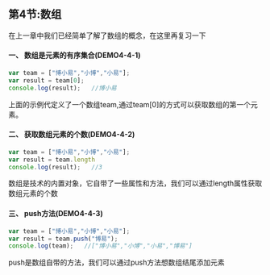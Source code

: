 ## 第4节:数组
在上一章中我们已经简单了解了数组的概念，在这里再复习一下

#### 一、 数组是元素的有序集合(DEMO4-4-1)
``` js
var team = ["博小易","小博","小易"];
var result = team[0];
console.log(result);   //博小易
```
上面的示例代定义了一个数组team,通过team[0]的方式可以获取数组的第一个元素。

#### 二、 获取数组元素的个数(DEMO4-4-2)
``` js
var team = ["博小易","小博","小易"];
var result = team.length
console.log(result);   //3
```
数组是技术的内置对象，它自带了一些属性和方法，我们可以通过length属性获取数组元素的个数

#### 三、 push方法(DEMO4-4-3)
``` js
var team = ["博小易","小博","小易"];
var result = team.push("博易");
console.log(team);   //["博小易","小博","小易","博易"]
```
push是数组自带的方法，我们可以通过push方法想数组结尾添加元素